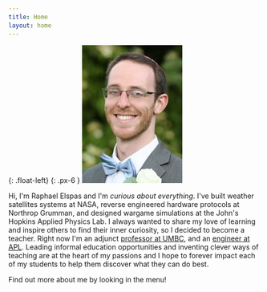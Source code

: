 ```yaml
---
title: Home
layout: home
---
```

{: .float-left}
{: .px-6 }
![](assets/images/prof2.jpg)

Hi, I'm Raphael Elspas and I'm _curious about everything_. I've built weather satellites systems at NASA, reverse engineered hardware protocols at Northrop Grumman, and designed wargame simulations at the John's Hopkins Applied Physics Lab. I always wanted to share my love of learning and inspire others to find their inner curiosity, so I decided to become a teacher. Right now I'm an adjunct [professor at UMBC](teaching/umbc), and an [engineer at APL](https://www.linkedin.com/in/raphael-elspas-1ba0a34a). Leading informal education opportunities and inventing clever ways of teaching are at the heart of my passions and I hope to forever impact each of my students to help them discover what they can do best.

<!-- {: .d-md-inline-block .d-none } -->
Find out more about me by looking in the menu!

<!-- - [Tutoring](https://calendly.com/mathcs/45min)
- [Linkedin](https://www.linkedin.com/in/raphael-elspas-1ba0a34a)
- Resume/CV
- [Wikipedia](https://xtools.wmcloud.org/ec/en.wikipedia.org/Relspas)
- [Github](https://github.com/relspas)
- [Projects](projects)
- [Teaching](teaching)
- [Torah](torah)
- [Research](research) -->